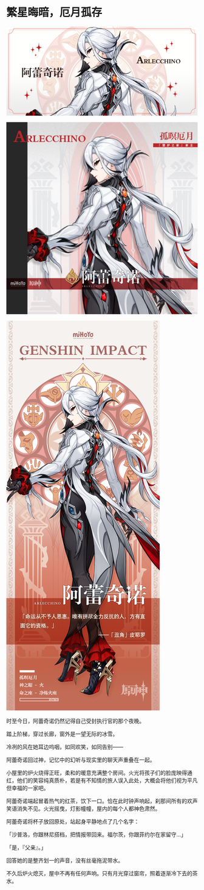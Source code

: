 # 繁星晦暗，厄月孤存

![ARLECCHINO-阿蕾奇诺](./../A小卡/ARLECCHINO-阿蕾奇诺.jpg)

![ARLECCHINO-阿蕾奇诺](./../B方形卡/ARLECCHINO-阿蕾奇诺.jpg)

![ARLECCHINO-阿蕾奇诺](./../C立绘/ARLECCHINO-阿蕾奇诺.jpg)

时至今日，阿蕾奇诺仍然记得自己受封执行官的那个夜晚。

踏上阶梯，穿过长廊，窗外是一望无际的冰雪。

冷冽的风在她耳边呜咽，如同欢笑，如同告别——

阿蕾奇诺回过神，记忆中的幻听与现实里的聊天声重叠在一起。

小屋里的炉火烧得正旺，柔和的暖意充满整个房间。火光将孩子们的脸庞映得通红，他们的笑容纯真质朴，若是有不知情的旅人误入此处，大概会将他们视为平凡但幸福的一家吧。

阿蕾奇诺端起冒着热气的红茶，饮下一口。恰在此时钟声响起，刹那间所有的欢声笑语消失不见。火光摇曳，灯影幢幢，屋内的每个人都神色肃然。

阿蕾奇诺将杯子放回原处，站起身平静地点了几个名字：

「沙普洛，你跟林尼搭档，把情报带回来。福尔茨，你跟菲约尔在家留守…」

「是，『父亲』。」

回答她的是整齐划一的声音，没有丝毫拖泥带水。

不久后炉火熄灭，屋中不再有任何声响。只有月光穿过窗帘，照着逐渐冷下去的茶水。